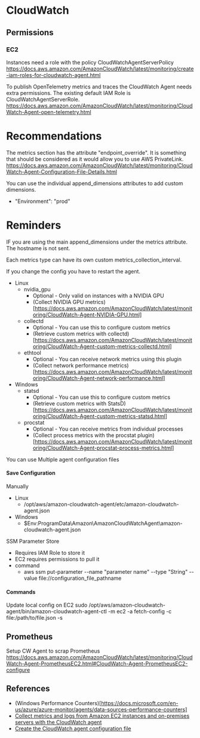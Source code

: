 # CloudWatch 

## Permissions

### EC2 

Instances need a role with the policy CloudWatchAgentServerPolicy 
https://docs.aws.amazon.com/AmazonCloudWatch/latest/monitoring/create-iam-roles-for-cloudwatch-agent.html

To publish OpenTelemetry metrics and traces the CloudWatch Agent needs extra permissions. The existing default IAM Role is CloudWatchAgentServerRole. 
https://docs.aws.amazon.com/AmazonCloudWatch/latest/monitoring/CloudWatch-Agent-open-telemetry.html

# Recommendations 

The metrics section has the attribute "endpoint_override". It is something that should be considered as it would allow you to use AWS PrivateLink. 
https://docs.aws.amazon.com/AmazonCloudWatch/latest/monitoring/CloudWatch-Agent-Configuration-File-Details.html

You can use the individual append_dimensions attributes to add custom dimensions.

* "Environment": "prod"

# Reminders

IF you are using the main append_dimensions under the metrics attribute. The hostname is not sent.

Each metrics type can have its own custom metrics_collection_interval.

If you change the config you have to restart the agent.

* Linux
  * nvidia_gpu
    * Optional - Only valid on instances with a NVIDIA GPU
    * (Collect NVIDIA GPU metrics)[https://docs.aws.amazon.com/AmazonCloudWatch/latest/monitoring/CloudWatch-Agent-NVIDIA-GPU.html]
  * collectd 
    * Optional - You can use this to configure custom metrics
    * (Retrieve custom metrics with collectd)[https://docs.aws.amazon.com/AmazonCloudWatch/latest/monitoring/CloudWatch-Agent-custom-metrics-collectd.html]
  * ethtool 
    * Optional - You can receive network metrics using this plugin
    * (Collect network performance metrics)[https://docs.aws.amazon.com/AmazonCloudWatch/latest/monitoring/CloudWatch-Agent-network-performance.html]
* Windows
  * statsd 
    * Optional - You can use this to configure custom metrics
    * (Retrieve custom metrics with StatsD)[https://docs.aws.amazon.com/AmazonCloudWatch/latest/monitoring/CloudWatch-Agent-custom-metrics-statsd.html]
  * procstat  
    * Optional - You can receive metrics from individual processes
    * (Collect process metrics with the procstat plugin)[https://docs.aws.amazon.com/AmazonCloudWatch/latest/monitoring/CloudWatch-Agent-procstat-process-metrics.html] 

You can use Multiple agent configuration files


#### Save Configuration

Manually
* Linux 
  * /opt/aws/amazon-cloudwatch-agent/etc/amazon-cloudwatch-agent.json
* Windows
  * $Env:ProgramData\Amazon\AmazonCloudWatchAgent\amazon-cloudwatch-agent.json

SSM Parameter Store

* Requires IAM Role to store it
* EC2 requires permissions to pull it
* command
  * aws ssm put-parameter --name "parameter name" --type "String" --value file://configuration_file_pathname




#### Commands 

Update local config on EC2
sudo /opt/aws/amazon-cloudwatch-agent/bin/amazon-cloudwatch-agent-ctl -m ec2 -a fetch-config -c file:/path/to/file.json -s

## Prometheus

Setup CW Agent to scrap Prometheus
https://docs.aws.amazon.com/AmazonCloudWatch/latest/monitoring/CloudWatch-Agent-PrometheusEC2.html#CloudWatch-Agent-PrometheusEC2-configure

## References

* (Windows Performance Counters)[https://docs.microsoft.com/en-us/azure/azure-monitor/agents/data-sources-performance-counters]
* [Collect metrics and logs from Amazon EC2 instances and on-premises servers with the CloudWatch agent](https://docs.aws.amazon.com/AmazonCloudWatch/latest/monitoring/Install-CloudWatch-Agent.html)
* [Create the CloudWatch agent configuration file](https://docs.aws.amazon.com/AmazonCloudWatch/latest/monitoring/create-cloudwatch-agent-configuration-file.html)


